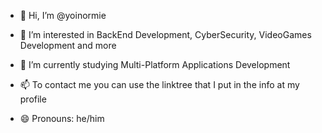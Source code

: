 - 👋 Hi, I’m @yoinormie  

- 👀 I’m interested in BackEnd Development, CyberSecurity, VideoGames Development and more  

- 🌱 I’m currently studying Multi-Platform Applications Development  

- 📫 To contact me you can use the linktree that I put in the info at my profile  

- 😄 Pronouns: he/him  


<!---
yoinormie/yoinormie is a ✨ special ✨ repository because its `README.md` (this file) appears on your GitHub profile.
You can click the Preview link to take a look at your changes.
--->
